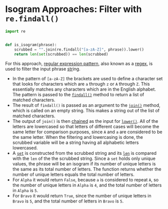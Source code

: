 # Isogram Approaches: Filter with `re.findall()`

```python
import re


def is_isogram(phrase):
    scrubbed = "".join(re.findall("[a-zA-Z]", phrase)).lower()
    return len(set(scrubbed)) == len(scrubbed)

```

For this approach, [regular expression pattern][regex], also known as a
[regex][regex-how-to], is used to filter the input phrase [str][str]ing.

- In the pattern of `[a-zA-Z]` the brackets are used to define a character set
  that looks for characters which are `a` through `z` or `A` through `Z`. This
  essentially matches any characters which are in the English alphabet. The
  pattern is passed to the [`findall()`][findall] method to return a list of
  matched characters.
- The result of `findall()` is passed as an argument to the [`join()`][join]
  method, which is called on an empty string. This makes a string out of the
  list of matched characters.
- The output of `join()` is then [chained][method-chaining] as the input for
  [`lower()`][lower]. All of the letters are lowercased so that letters of
  different cases will become the same letter for comparison purposes, since `A`
  and `a` are considered to be the same letter. When the filtering and
  lowercasing is done, the scrubbed variable will be a string having all
  alphabetic letters lowercased.
- A [`set`][set] is constructed from the scrubbed string and its [`len`][len] is
  compared with the `len` of the the scrubbed string. Since a `set` holds only
  unique values, the phrase will be an isogram if its number of unique letters
  is the same as its total number of letters. The function returns whether the
  number of unique letters equals the total number of letters.
- For `Alpha` it would return `False`, because `a` is considered to repeat `A`,
  so the number of unique letters in `Alpha` is `4`, and the total number of
  letters in `Alpha` is `5`.
- For `Bravo` it would return `True`, since the number of unique letters in
  `Bravo` is `5`, and the total number of letters in `Bravo` is `5`.

[regex]: https://docs.python.org/3/library/re.html
[regex-how-to]: https://docs.python.org/3/howto/regex.html
[str]: https://docs.python.org/3/library/stdtypes.html#textseq
[findall]: https://docs.python.org/3/library/re.html?#re.findall
[join]: https://docs.python.org/3/library/stdtypes.html?#str.join
[method-chaining]:
  https://www.tutorialspoint.com/Explain-Python-class-method-chaining
[lower]:
  https://docs.python.org/3/library/stdtypes.html?highlight=lower#str.lower
[set]: https://docs.python.org/3/library/stdtypes.html?highlight=set#set
[len]: https://docs.python.org/3/library/functions.html?highlight=len#len
